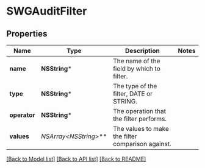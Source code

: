 # SWGAuditFilter

## Properties
Name | Type | Description | Notes
------------ | ------------- | ------------- | -------------
**name** | **NSString*** | The name of the field by which to filter. | 
**type** | **NSString*** | The type of the filter, DATE or STRING. | 
**operator** | **NSString*** | The operation that the filter performs. | 
**values** | **NSArray&lt;NSString*&gt;*** | The values to make the filter comparison against. | 

[[Back to Model list]](../README.md#documentation-for-models) [[Back to API list]](../README.md#documentation-for-api-endpoints) [[Back to README]](../README.md)


